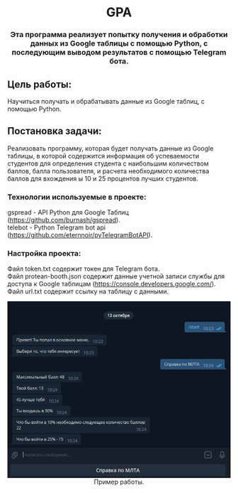 <h1 align="center">GPA</h1>
<h3 align="center">Эта программа реализует попытку получения и обработки данных из Google таблицы с помощью Python, с последующим выводом результатов с помощью Telegram бота.<h3>

## Цель работы:  
Научиться получать и обрабатывать данные из Google таблиц, с помощью Python.

## Постановка задачи:  
Реализовать программу, которая будет получать данные из Google таблицы, в которой содержится информация об успеваемости студентов для определения студента с наибольшим количеством баллов, балла пользователя, и расчета необходимого количества баллов для вхождения ы 10 и 25 процентов лучших студентов.

### Технологии используемые в проекте:  
gspread - API Python для Google Таблиц (https://github.com/burnash/gspread).  
telebot - Python Telegram bot api (https://github.com/eternnoir/pyTelegramBotAPI).

### Настройка проекта:  
Файл token.txt содержит токен для Telegram бота.  
Файл protean-booth.json содержит данные учетной записи службы для доступа к Google таблицам (https://console.developers.google.com/).  
Файл url.txt содержит ссылку на таблицу с данными.
  
<p align="center"><img align="center" src= 'https://github.com/Gerdelezhov/GPA/blob/main/image/img_1.png')/>
<br>Пример работы.</p>
